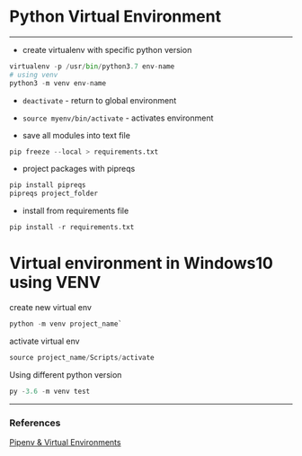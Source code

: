 # Python Virtual Environment
---------------


- create virtualenv with specific python version
```python
virtualenv -p /usr/bin/python3.7 env-name
# using venv
python3 -m venv env-name
```
- `deactivate` - return to global environment
- `source myenv/bin/activate` - activates environment

- save all modules into text file
```python
pip freeze --local > requirements.txt
```

- project packages with pipreqs
```python
pip install pipreqs
pipreqs project_folder
```

- install from requirements file
```python
pip install -r requirements.txt
```

# Virtual environment in Windows10 using VENV

create new virtual env

```python
python -m venv project_name`
```
activate virtual env

```python
source project_name/Scripts/activate
```
Using different python version

```python
py -3.6 -m venv test
```

---
### References

[Pipenv & Virtual Environments](https://docs.python-guide.org/dev/virtualenvs/)
